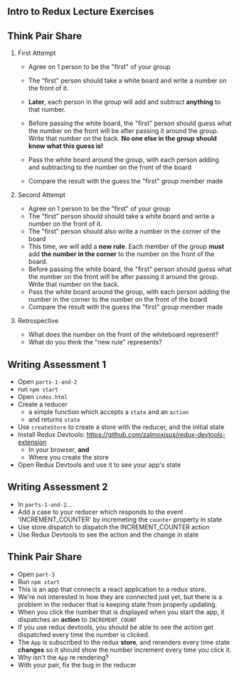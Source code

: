 ## Intro to Redux Lecture Exercises



## Think Pair Share

1. First Attempt

   * Agree on 1 person to be the "first" of your group

   * The "first" person should take a white board and write a number on the front of it. 
   * **Later**, each person in the group will add and subtract **anything** to that number. 
   * Before passing the white board, the "first" person should guess what the number on the front will be after passing it around the group. Write that number on the back. **No one else in the group should know what this guess is!**
   * Pass the white board around the group, with each person adding and subtracting to the number on the front of the board
   * Compare the result with the guess the "first" group member made

2. Second Attempt

   * Agree on 1 person to be the "first" of your group

   - The "first" person should should take a white board and write a number on the front of it. 
   - The "first" person should also write a number in the corner of the board
   - This time, we will add a **new rule**. Each member of the group **must** add **the number in the corner** to the number on the front of the board.
   - Before passing the white board, the "first" person should guess what the number on the front will be after passing it around the group. Write that number on the back.
   - Pass the white board around the group, with each person adding the number in the corner to the number on the front of the board
   - Compare the result with the guess the "first" group member made

3. Retrospective 

   * What does the number on the front of the whiteboard represent?
   * What do you think the "new rule" represents?



## Writing Assessment 1

* Open `parts-1-and-2`
* run `npm start`
* Open `index.html`
* Create a reducer
  * a simple function which accepts a `state` and an `action`
  * and returns `state`
* Use `createStore` to create a store with the reducer, and the initial state
* Install Redux Devtools: https://github.com/zalmoxisus/redux-devtools-extension
  * In your browser, **and**
  * Where you create the store
* Open Redux Devtools and use it to see your app's state



## Writing Assessment 2

- In `parts-1-and-2`...
- Add a case to your reducer which responds to the event 'INCREMENT_COUNTER' by incremeting the `counter` property in state
- Use store.dispatch to dispatch the INCREMENT_COUNTER action
- Use Redux Devtools to see the action and the change in state



## Think Pair Share

* Open `part-3`
* Run `npm start`
* This is an app that connects a react application to a redux store.
* We're not interested in how they are connected just yet, but there is a problem in the reducer that is keeping state from properly updating.
* When you click the number that is displayed when you start the app, it dispatches an **action** to `INCREMENT_COUNT`
* If you use redux devtools, you should be able to see the action get dispatched every time the number is clicked.
* The `App` is subscribed to the redux **store**, and rerenders every time state **changes** so it should show the number increment every time you click it.
* Why isn't the `App` re rendering?
* With your pair, fix the bug in the reducer